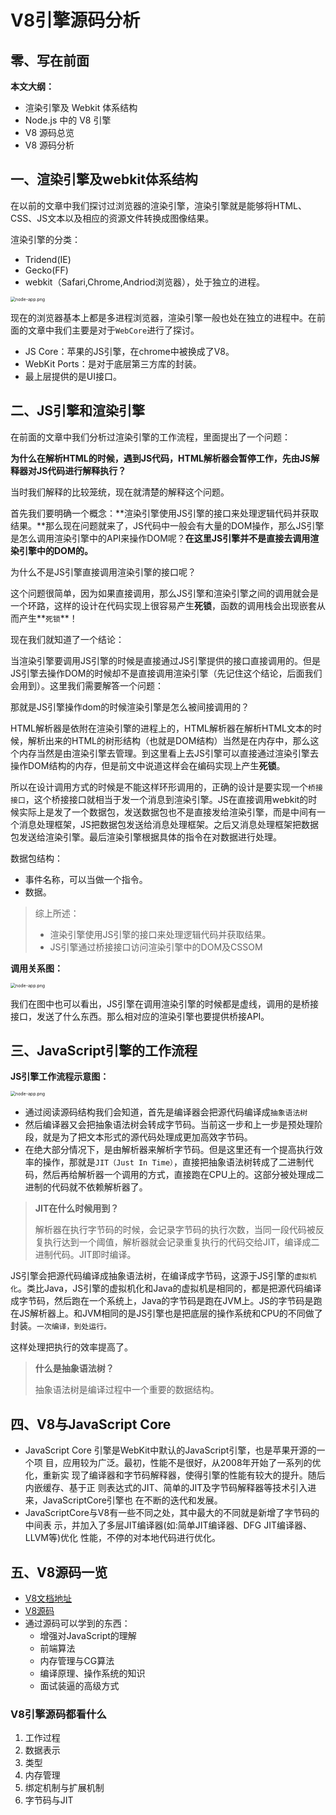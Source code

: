 # V8引擎源码分析

## 零、写在前面

**本文大纲：**

+ 渲染引擎及 Webkit 体系结构
+ Node.js 中的 V8 引擎
+ V8 源码总览
+ V8 源码分析

## 一、渲染引擎及webkit体系结构

在以前的文章中我们探讨过浏览器的渲染引擎，渲染引擎就是能够将HTML、CSS、JS文本以及相应的资源文件转换成图像结果。

渲染引擎的分类：

+ Tridend(IE)
+ Gecko(FF)
+ webkit（Safari,Chrome,Andriod浏览器），处于独立的进程。

<img src="/sourceCode/v8/13.png" alt="node-app.png" style="zoom:50%;" />

现在的浏览器基本上都是多进程浏览器，渲染引擎一般也处在独立的进程中。在前面的文章中我们主要是对于`WebCore`进行了探讨。

+ JS Core：苹果的JS引擎，在chrome中被换成了V8。
+ WebKit Ports：是对于底层第三方库的封装。
+ 最上层提供的是UI接口。



## 二、JS引擎和渲染引擎

在前面的文章中我们分析过渲染引擎的工作流程，里面提出了一个问题：

**为什么在解析HTML的时候，遇到JS代码，HTML解析器会暂停工作，先由JS解释器对JS代码进行解释执行？**

当时我们解释的比较笼统，现在就清楚的解释这个问题。

首先我们要明确一个概念：**渲染引擎使用JS引擎的接口来处理逻辑代码并获取结果。**那么现在问题就来了，JS代码中一般会有大量的DOM操作，那么JS引擎是怎么调用渲染引擎中的API来操作DOM呢？**在这里JS引擎并不是直接去调用渲染引擎中的DOM的。**

为什么不是JS引擎直接调用渲染引擎的接口呢？

这个问题很简单，因为如果直接调用，那么JS引擎和渲染引擎之间的调用就会是一个环路，这样的设计在代码实现上很容易产生**死锁**，函数的调用栈会出现嵌套从而产生**`死锁`**！

现在我们就知道了一个结论：

当渲染引擎要调用JS引擎的时候是直接通过JS引擎提供的接口直接调用的。但是JS引擎去操作DOM的时候却不是直接调用渲染引擎（先记住这个结论，后面我们会用到）。这里我们需要解答一个问题：

那就是JS引擎操作dom的时候渲染引擎是怎么被间接调用的？

HTML解析器是依附在渲染引擎的进程上的，HTML解析器在解析HTML文本的时候，解析出来的HTML的树形结构（也就是DOM结构）当然是在内存中，那么这个内存当然是由渲染引擎去管理。到这里看上去JS引擎可以直接通过渲染引擎去操作DOM结构的内存，但是前文中说道这样会在编码实现上产生**死锁**。

所以在设计调用方式的时候是不能这样环形调用的，正确的设计是要实现一个`桥接接口`，这个桥接接口就相当于发一个消息到渲染引擎。JS在直接调用webkit的时候实际上是发了一个数据包，发送数据包也不是直接发给渲染引擎，而是中间有一个消息处理框架，JS把数据包发送给消息处理框架。之后又消息处理框架把数据包发送给渲染引擎。最后渲染引擎根据具体的指令在对数据进行处理。

数据包结构：

+ 事件名称，可以当做一个指令。
+ 数据。

>综上所述：
>
>+ 渲染引擎使用JS引擎的接口来处理逻辑代码并获取结果。
>+ JS引擎通过桥接接口访问渲染引擎中的DOM及CSSOM

**调用关系图：**

<img src="/sourceCode/v8/14.png" alt="node-app.png" style="zoom:50%;" />

我们在图中也可以看出，JS引擎在调用渲染引擎的时候都是虚线，调用的是桥接接口，发送了什么东西。那么相对应的渲染引擎也要提供桥接API。



## 三、JavaScript引擎的工作流程

**JS引擎工作流程示意图：**

<img src="/sourceCode/v8/15.png" alt="node-app.png" style="zoom:50%;" />

+ 通过阅读源码结构我们会知道，首先是编译器会把源代码编译成`抽象语法树`
+ 然后编译器又会把抽象语法树会转成字节码。当前这一步和上一步是预处理阶段，就是为了把文本形式的源代码处理成更加高效字节码。
+ 在绝大部分情况下，是由解析器来解析字节码。但是这里还有一个提高执行效率的操作，那就是`JIT（Just In Time）`，直接把抽象语法树转成了二进制代码，然后再给解析器一个调用的方式，直接跑在CPU上的。这部分被处理成二进制的代码就不依赖解析器了。

> **JIT在什么时候用到？**
>
> 解析器在执行字节码的时候，会记录字节码的执行次数，当同一段代码被反复执行达到一个阈值，解析器就会记录重复执行的代码交给JIT，编译成二进制代码。JIT即时编译。

JS引擎会把源代码编译成抽象语法树，在编译成字节码，这源于JS引擎的`虚拟机化`。类比Java，JS引擎的虚拟机化和Java的虚拟机是相同的，都是把源代码编译成字节码，然后跑在一个系统上，Java的字节码是跑在JVM上。JS的字节码是跑在JS解析器上。和JVM相同的是JS引擎也是把底层的操作系统和CPU的不同做了封装。`一次编译，到处运行。`

这样处理把执行的效率提高了。

> **什么是抽象语法树？**
>
> 抽象语法树是编译过程中一个重要的数据结构。



## 四、V8与JavaScript Core

+ JavaScript Core 引擎是WebKit中默认的JavaScript引擎，也是苹果开源的一个项 目，应用较为广泛。最初，性能不是很好，从2008年开始了一系列的优化，重新实 现了编译器和字节码解释器，使得引擎的性能有较大的提升。随后内嵌缓存、基于正 则表达式的JIT、简单的JIT及字节码解释器等技术引入进来，JavaScriptCore引擎也 在不断的迭代和发展。
+ JavaScriptCore与V8有一些不同之处，其中最大的不同就是新增了字节码的中间表 示，并加入了多层JIT编译器(如:简单JIT编译器、DFG JIT编译器、LLVM等)优化 性能，不停的对本地代码进行优化。



## 五、V8源码一览

+ [V8文档地址](https://v8.dev/docs)
+ [V8源码](https://cs.chromium.org/chromium/src/v8/)
+ 通过源码可以学到的东西：
  + 增强对JavaScript的理解
  + 前端算法
  + 内存管理与CG算法
  + 编译原理、操作系统的知识
  + 面试装逼的高级方式

### V8引擎源码都看什么

1. 工作过程
2. 数据表示
3. 类型
4. 内存管理
5. 绑定机制与扩展机制
6. 字节码与JIT